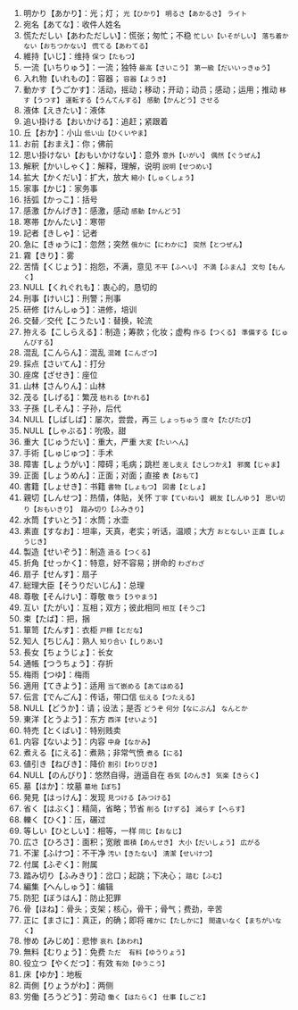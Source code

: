 1. 明かり【あかり】：光；灯； `光【ひかり】` `明るさ【あかるさ】` `ライト`
2. 宛名【あてな】：收件人姓名
3. 慌ただしい【あわただしい】：慌张；匆忙；不稳 `忙しい【いそがしい】` `落ち着かない【おちつかない】` `慌てる【あわてる】`
4. 維持【いじ】：维持 `保つ【たもつ】`　
5. 一流【いちりゅう】：一流；独特 `最高【さいこう】` `第一級【だいいっきゅう】` 
6. 入れ物【いれもの】：容器； `容器【ようき】`
7. 動かす【うごかす】：活动，摇动；移动；开动；动员；感动；运用；推动 `移す【うつす】` `運転する【うんてんする】` `感動【かんどう】させる`
8. 液体【えきたい】：液体
9. 追い掛ける【おいかける】：追赶；紧跟着
10. 丘【おか】：小山 `低い山【ひくいやま】`
11. お前【おまえ】：你；佛前
12. 思い掛けない【おもいかけない】：意外 `意外【いがい】` `偶然【ぐうぜん】`
13. 解釈【かいしゃく】：解释，理解，说明 `説明【せつめい】`
14. 拡大【かくだい】：扩大，放大 `縮小【しゅくしょう】`
15. 家事【かじ】：家务事
16. 括弧【かっこ】：括号
17. 感激【かんげき】：感激，感动 `感動【かんどう】`
18. 寒帯【かんたい】：寒带
19. 記者【きしゃ】：记者
20. 急に【きゅうに】：忽然；突然 `俄かに【にわかに】` `突然【とつぜん】`
21. 霧【きり】：雾 
22. 苦情【くじょう】：抱怨，不满，意见 `不平【ふへい】` `不満【ふまん】` `文句【もんく】`
23. NULL【くれぐれも】：衷心的，恳切的
24. 刑事【けいじ】：刑警；刑事
25. 研修【けんしゅう】：进修，培训
26. 交替／交代【こうたい】：替换，轮流
27. 拵える【こしらえる】：制造；筹款；化妆；虚构 `作る【つくる】` `準備する【じゅんびする】`
28. 混乱【こんらん】：混乱 `混雑【こんざつ】`
29. 採点【さいてん】：打分
30. 座席【ざせき】：座位 
31. 山林【さんりん】：山林
32. 茂る【しげる】：繁茂 `枯れる【かれる】`
33. 子孫【しそん】：子孙，后代
34. NULL【しばしば】：屡次，尝尝，再三 `しょっちゅう` `度々【たびたび】`
35. NULL【しゃぶる】：吮吸，甜
36. 重大【じゅうだい】：重大，严重 `大変【たいへん】`
37. 手術【しゅじゅつ】：手术
38. 障害【しょうがい】：障碍；毛病；跳栏 `差し支え【さしつかえ】` `邪魔【じゃま】`
39. 正面【しょうめん】：正面；对面；直接 `表【おもて】`
40. 書籍【しょせき】：书籍 `書物【しょもつ】` `図書【としょ】`
41. 親切【しんせつ】：热情，体贴，关怀 `丁寧【ていねい】` `親友【しんゆう】` `思い切り【おもいきり】`　`踏み切り【ふみきり】`
42. 水筒【すいとう】：水筒；水壶
43. 素直【すなお】：坦率，天真，老实；听话，温顺；大方 `おとなしい` `正直【しょうじき】`
44. 製造【せいぞう】：制造 `造る【つくる】`
45. 折角【せっかく】：特意，好不容易；拼命的 `わざわざ`
46. 扇子【せんす】：扇子
47. 総理大臣【そうりだいじん】：总理
48. 尊敬【そんけい】：尊敬 `敬う【うやまう】`
49. 互い【たがい】：互相；双方；彼此相同 `相互【そうご】`
50. 束【たば】：把，捆 
51. 箪笥【たんす】：衣柜 `戸棚【とだな】`
52. 知人【ちじん】：熟人 `知り合い【しりあい】`
53. 長女【ちょうじょ】：长女
54. 通帳【つうちょう】：存折
55. 梅雨【つゆ】：梅雨
56. 適用【てきよう】：适用 `当て嵌める【あてはめる】`
57. 伝言【でんごん】：传话，带口信 `伝える【つたえる】`
58. NULL【どうか】：请；设法；是否 `どうぞ` `何分【なにぶん】` `なんとか`
59. 東洋【とうよう】：东方 `西洋【せいよう】`
60. 特売【とくばい】：特别贱卖
61. 内容【ないよう】：内容 `中身【なかみ】`
62. 煮える【にえる】：煮熟；非常气愤 `煮る【にる】`
63. 値引き【ねびき】：降价 `割引【わりびき】`
64. NULL【のんびり】：悠然自得，逍遥自在 `呑気【のんき】` `気楽【きらく】`
65. 墓【はか】：坟墓 `墓地【ぼち】`
66. 発見【はっけん】：发现 `見つける【みつける】`
67. 省く【はぶく】：精简，省略；节省 `削る【けずる】` `減らす【へらす】`
68. 轢く【ひく】：压，碾过 
69. 等しい【ひとしい】：相等，一样 `同じ【おなじ】`
70. 広さ【ひろさ】：面积；宽敞 `面積【めんせき】` `大小【だいしょう】` `広がる`
71. 不潔【ふけつ】：不干净 `汚い【きたない】` `清潔【せいけつ】`
72. 付属【ふぞく】：附属
73. 踏み切り【ふみきり】：岔口；起跳；下决心； `踏む【ふむ】`
74. 編集【へんしゅう】：编辑
75. 防犯【ぼうはん】：防止犯罪
76. 骨【ほね】：骨头；支架；核心，骨干；骨气；费劲，辛苦
77. 正に【まさに】：真正，的确；即将 `確かに【たしかに】` `間違いなく【まちがいなく】`
78. 惨め【みじめ】：悲惨 `哀れ【あわれ】`
79. 無料【むりょう】：免费 `ただ`　`有料【ゆうりょう】`
80. 役立つ【やくだつ】：有效 `有効【ゆうこう】`
81. 床【ゆか】：地板
82. 両側【りょうがわ】：两侧
83. 労働【ろうどう】：劳动 `働く【はたらく】` `仕事【しごと】`
